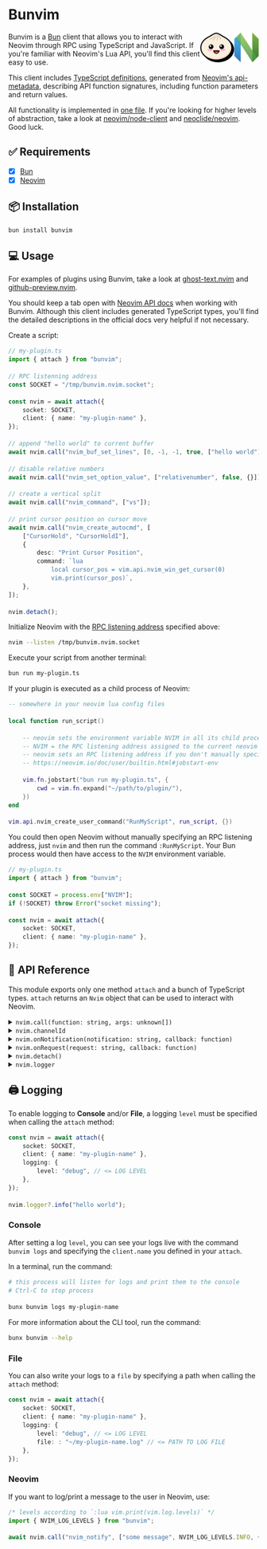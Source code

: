# Bunvim

<img src="docs/nvim.svg" height="60px" align="right" />
<img src="docs/bun.svg" height="60px" align="right" />

Bunvim is a [Bun](https://bun.sh/) client that allows you to interact with Neovim through RPC
using TypeScript and JavaScript. If you're familiar with Neovim's Lua API, you'll find this client easy to use.

This client includes [TypeScript definitions](https://github.com/wallpants/bunvim/blob/main/src/neovim-api.types.ts),
generated from [Neovim's api-metadata](https://neovim.io/doc/user/api.html#api-metadata), describing API function signatures,
including function parameters and return values.

All functionality is implemented in [one file](https://github.com/wallpants/bunvim/blob/main/src/attach.ts).
If you're looking for higher levels of abstraction, take a look at [neovim/node-client](https://github.com/neovim/node-client)
and [neoclide/neovim](https://github.com/neoclide/neovim). Good luck.

## ✅ Requirements

-   [x] [Bun](https://bun.sh/)
-   [x] [Neovim](https://neovim.io/)

## 📦 Installation

```sh
bun install bunvim
```

## 💻 Usage

For examples of plugins using Bunvim, take a look at [ghost-text.nvim](https://github.com/wallpants/ghost-text.nvim) and [github-preview.nvim](https://github.com/wallpants/github-preview.nvim).

You should keep a tab open with [Neovim API docs](https://neovim.io/doc/user/api.html) when working with Bunvim.
Although this client includes generated TypeScript types, you'll find the detailed descriptions in the official docs very helpful if not necessary.

Create a script:

```typescript
// my-plugin.ts
import { attach } from "bunvim";

// RPC listenning address
const SOCKET = "/tmp/bunvim.nvim.socket";

const nvim = await attach({
    socket: SOCKET,
    client: { name: "my-plugin-name" },
});

// append "hello world" to current buffer
await nvim.call("nvim_buf_set_lines", [0, -1, -1, true, ["hello world"]]);

// disable relative numbers
await nvim.call("nvim_set_option_value", ["relativenumber", false, {}]);

// create a vertical split
await nvim.call("nvim_command", ["vs"]);

// print cursor position on cursor move
await nvim.call("nvim_create_autocmd", [
    ["CursorHold", "CursorHoldI"],
    {
        desc: "Print Cursor Position",
        command: `lua
            local cursor_pos = vim.api.nvim_win_get_cursor(0)
            vim.print(cursor_pos)`,
    },
]);

nvim.detach();
```

Initialize Neovim with the [RPC listening address](https://neovim.io/doc/user/starting.html#--listen) specified above:

```bash
nvim --listen /tmp/bunvim.nvim.socket
```

Execute your script from another terminal:

```sh
bun run my-plugin.ts
```

If your plugin is executed as a child process of Neovim:

```lua
-- somewhere in your neovim lua config files

local function run_script()

    -- neovim sets the environment variable NVIM in all its child processes
    -- NVIM = the RPC listening address assigned to the current neovim instance
    -- neovim sets an RPC listening address if you don't manually specify one
    -- https://neovim.io/doc/user/builtin.html#jobstart-env

    vim.fn.jobstart("bun run my-plugin.ts", {
        cwd = vim.fn.expand("~/path/to/plugin/"),
    })
end

vim.api.nvim_create_user_command("RunMyScript", run_script, {})
```

You could then open Neovim without manually specifying an RPC listening address, just `nvim` and then run the command `:RunMyScript`.
Your Bun process would then have access to the `NVIM` environment variable.

```typescript
// my-plugin.ts
import { attach } from "bunvim";

const SOCKET = process.env["NVIM"];
if (!SOCKET) throw Error("socket missing");

const nvim = await attach({
    socket: SOCKET,
    client: { name: "my-plugin-name" },
});
```

## 📖 API Reference

This module exports only one method `attach` and a bunch of TypeScript types. `attach` returns
an `Nvim` object that can be used to interact with Neovim.

<details>
    <summary>
        <code>nvim.call(function: string, args: unknown[])</code>
    </summary>

>

> Used to call [any of these functions](https://neovim.io/doc/user/api.html). They're all typed. You should
> get function names autocompletion & warnings from TypeScript if the parameters don't match the expected types.
> Some function calls return a value, others don't.
>
> ```typescript
> const bufferContent = await nvim.call("nvim_buf_get_lines", [0, 0, -1, true]);
> ```

> ---

</details>

<details>
    <summary>
        <code>nvim.channelId</code>
    </summary>

>

> RPC Channel ID.
>
> ```typescript
> const channelId = nvim.channelId;
>
> await nvim.call("nvim_create_autocmd", [
>     ["CursorMove"],
>     {
>         desc: "Notify my-plugin",
>         command: `lua
>         vim.rpcnotify(${channelId}, "my-notification")`,
>     },
> ]);
> ```

> ---

</details>

<details>
    <summary>
        <code>nvim.onNotification(notification: string, callback: function)</code>
    </summary>

>

> Registers a handler for a specific RPC Notification.
>
> Notifications must be typed before you declare a handler for them, or TypeScript will complain.
>
> ```typescript
> import { attach, type BaseEvents, type EventsMap } from "bunvim";
>
> // an interface to define your notifications and their args
> interface MyEvents extends BaseEvents {
>     requests: EventsMap; // default type
>     notifications: {
>         // declare custom notification: "cursor_move",
>         // that would be called with args: [row: number, col: number]
>         "cursor_move": [row: number, col: number];
>     };
> }
>
> // attach to neovim
> const nvim = await attach<MyEvents>({ ... })
>
> let count = 0;
>
> // register a handler for the notification "cursor_move"
> nvim.onNotification("cursor_move", async ([row, col]) => {
>     // "row" and "col" are of type "number" as specified above
>
>     // CAUTION:
>     // it's up to you to make sure the handler receives the correct args,
>     // bunvim doesn't do any validations
>
>     // print row and col in neovim
>     await nvim.call("nvim_exec_lua", [`print("row: ${row} - col: ${col}")`, []]);
>
>     // return `true` to remove handler
>     return count++ >= 5;
> });
>
> // multiple handlers can be registered for the same notification
> nvim.onNotification("cursor_move", async ([row, col]) => {
>     // replace contents in current buffer lines 1 and 2
>     await nvim.call("nvim_buf_set_lines", [0, 0, 2, true, [`row: ${row}`, `col: ${col}`]]);
> });
>
> const channelId = nvim.channelId;
>
> // create autocommand to notify our plugin via `vim.rpcnotify`
> // whenever the cursor moves
> await nvim.call("nvim_create_autocmd", [
>     ["CursorHold", "CursorHoldI"],
>     {
>         desc: "Notify on Cursor Move",
>         command: `lua
>             local cursor_pos = vim.api.nvim_win_get_cursor(0)
>             local row = cursor_pos[1]
>             local col = cursor_pos[2]
>             vim.rpcnotify(${channelId}, "cursor_move", row, col)`,
>     },
> ]);
> ```

> ---

</details>

<details>
    <summary>
        <code>nvim.onRequest(request: string, callback: function)</code>
    </summary>

>

> Registers a handler for a specific RPC Request.
>
> Requests must be typed before you declare a handler for them, or TypeScript will complain.
>
> The difference between an RPC Notification and an RPC Request, is that requests block neovim
> until a response is returned. Notifications are non-blocking.
>
> ```typescript
> import { attach, type BaseEvents, type EventsMap } from "bunvim";
> import { gracefulShutdown } from "./utils.ts";
>
> // an interface to define your requests and their args
> interface MyEvents extends BaseEvents {
>     notifications: EventsMap; // default type
>     requests: {
>         // declare custom request: "before_exit",
>         // that would be called with args: [bufferName: string]
>         "before_exit": [bufferName: string];
>     };
> }
>
> // attach to neovim
> const nvim = await attach<MyEvents>({ ... })
>
> // register a handler for the request "before_exit"
> nvim.onRequest("before_exit", async ([bufferName]) => {
>     // "bufferName" is of type "string" as specified above
>
>     // CAUTION:
>     // it's up to you to make sure the handler receives the correct args,
>     // bunvim doesn't do any validations
>
>     // this should actually never get called,
>     // because this handler gets overwritten below
>     console.log("bufferName: ", bufferName);
>
>     // we must return something to unblock neovim
>     return null;
> });
>
> // only one handler per request may be registered.
> // if you call `nvim.onRequest` for an already registered handler,
> // the older handler is replaced with the new one.
> nvim.onRequest("before_exit", async ([bufferName]) => {
>     gracefulShutdown(bufferName);
>     return null;
> });
>
> const channelId = nvim.channelId;
>
> // create autocommand to call our function via `vim.rpcrequest`
> // whenever neovim is about to close
> await nvim.call("nvim_create_autocmd", [
>     ["VimLeavePre"],
>     {
>         desc: "RPC Request before exit",
>         command: `lua
>             local buffer_name = vim.api.nvim_get_current_buf()
>             vim.rpcrequest(${channelId}, "before_exit", buffer_name)`,
>     },
> ]);
> ```

> ---

</details>

<details>
    <summary>
        <code>nvim.detach()</code>
    </summary>

>

> Closes connection with neovim.
>
> ```ts
> nvim.detach();
> ```

> ---

</details>

<details>
    <summary>
        <code>nvim.logger</code>
    </summary>

>

> Instance of [winston logger](https://github.com/winstonjs/winston).
> May be `undefined` if logging was not enabled.
>
> Used to log data to console and/or file. Does not log/print messages to Neovim.
>
> [See Logging](#%EF%B8%8F-logging).
>
> ```typescript
> // log functions sorted from highest to lowest priority:
>
> nvim.logger?.error("error message");
> nvim.logger?.warn("warn message");
> nvim.logger?.info("info message");
> nvim.logger?.http("http message");
> nvim.logger?.verbose("verbose message");
> nvim.logger?.debug("debug message");
> nvim.logger?.silly("silly message");
> ```

> ---

</details>

## 🖨️ Logging

To enable logging to **Console** and/or **File**, a logging `level` must be specified when calling the `attach` method:

```typescript
const nvim = await attach({
    socket: SOCKET,
    client: { name: "my-plugin-name" },
    logging: {
        level: "debug", // <= LOG LEVEL
    },
});

nvim.logger?.info("hello world");
```

### Console

After setting a log `level`, you can see your logs live with the command `bunvim logs` and
specifying the `client.name` you defined in your `attach`.

In a terminal, run the command:

```sh
# this process will listen for logs and print them to the console
# Ctrl-C to stop process

bunx bunvim logs my-plugin-name
```

For more information about the CLI tool, run the command:

```sh
bunx bunvim --help
```

### File

You can also write your logs to a `file` by specifying a path when calling the `attach` method:

```typescript
const nvim = await attach({
    socket: SOCKET,
    client: { name: "my-plugin-name" },
    logging: {
        level: "debug", // <= LOG LEVEL
        file: : "~/my-plugin-name.log" // <= PATH TO LOG FILE
    },
});
```

### Neovim

If you want to log/print a message to the user in Neovim, use:

```typescript
/* levels according to `:lua vim.print(vim.log.levels)` */
import { NVIM_LOG_LEVELS } from "bunvim";

await nvim.call("nvim_notify", ["some message", NVIM_LOG_LEVELS.INFO, {}]);
```
